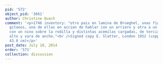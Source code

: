 ```yaml
---
pid: '572'
object_pid: '3661'
author: Christine Quach
comment: '<p>1746 inventory: "otro pais en lamina de Brueghel, unas figuras como de
  gitanos, una de ellas en accion de hablar con un arriero y otra a un lado sentada
  con un nino sobre la rodilla y distintas acemilas cargadas, de tercia y dedos de
  alto y vara de ancho."<br />Signed copy E. Slatter, London 1952 (copper, 36.2 x
  43.8 cm)</p>'
post_date: July 10, 2014
order: '571'
collection: discussion
---
```

